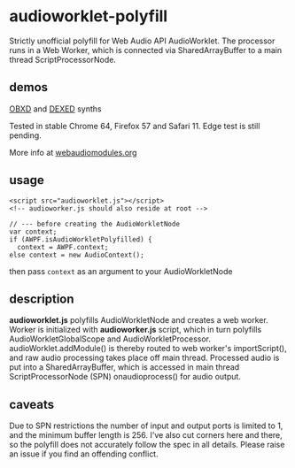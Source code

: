 # audioworklet-polyfill
Strictly unofficial polyfill for Web Audio API AudioWorklet. The processor runs in a Web Worker, which is connected via SharedArrayBuffer to a main thread ScriptProcessorNode.

## demos
[OBXD](https://webaudiomodules.org/demos/wasm/obxd.html) and
[DEXED](https://webaudiomodules.org/demos/wasm/dexed.html) synths

Tested in stable Chrome 64, Firefox 57 and Safari 11. Edge test is still pending.

More info at [webaudiomodules.org](http://weboaudiomodules.org)

## usage
```
<script src="audioworklet.js"></script>
<!-- audioworker.js should also reside at root -->

// --- before creating the AudioWorkletNode
var context;
if (AWPF.isAudioWorkletPolyfilled) {
  context = AWPF.context;
else context = new AudioContext();
```
then pass `context` as an argument to your AudioWorkletNode

## description
**audioworklet.js** polyfills AudioWorkletNode and creates a web worker. Worker is initialized with **audioworker.js** script, which in turn polyfills AudioWorkletGlobalScope and AudioWorkletProcessor. audioWorklet.addModule() is thereby routed to web worker's importScript(), and raw audio processing takes place off main thread. Processed audio is put into a SharedArrayBuffer, which is accessed in main thread ScriptProcessorNode (SPN) onaudioprocess() for audio output.

## caveats
Due to SPN restrictions the number of input and output ports is limited to 1, and the minimum buffer length is 256. I've also cut corners here and there, so the polyfill does not accurately follow the spec in all details. Please raise an issue if you find an offending conflict.
